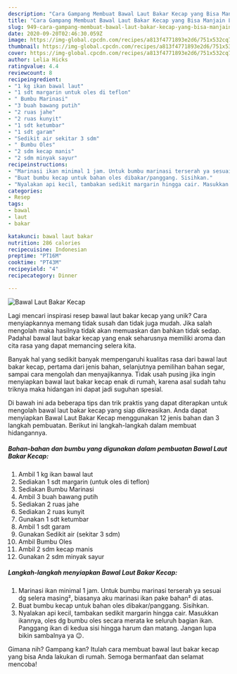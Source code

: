 ```yaml
---
description: "Cara Gampang Membuat Bawal Laut Bakar Kecap yang Bisa Manjain Lidah"
title: "Cara Gampang Membuat Bawal Laut Bakar Kecap yang Bisa Manjain Lidah"
slug: 949-cara-gampang-membuat-bawal-laut-bakar-kecap-yang-bisa-manjain-lidah
date: 2020-09-20T02:46:30.059Z
image: https://img-global.cpcdn.com/recipes/a813f4771893e2d6/751x532cq70/bawal-laut-bakar-kecap-foto-resep-utama.jpg
thumbnail: https://img-global.cpcdn.com/recipes/a813f4771893e2d6/751x532cq70/bawal-laut-bakar-kecap-foto-resep-utama.jpg
cover: https://img-global.cpcdn.com/recipes/a813f4771893e2d6/751x532cq70/bawal-laut-bakar-kecap-foto-resep-utama.jpg
author: Lelia Hicks
ratingvalue: 4.4
reviewcount: 8
recipeingredient:
- "1 kg ikan bawal laut"
- "1 sdt margarin untuk oles di teflon"
- " Bumbu Marinasi"
- "3 buah bawang putih"
- "2 ruas jahe"
- "2 ruas kunyit"
- "1 sdt ketumbar"
- "1 sdt garam"
- "Sedikit air sekitar 3 sdm"
- " Bumbu Oles"
- "2 sdm kecap manis"
- "2 sdm minyak sayur"
recipeinstructions:
- "Marinasi ikan minimal 1 jam. Untuk bumbu marinasi terserah ya sesuai dg selera masing², biasanya aku marinasi ikan pake bahan² di atas."
- "Buat bumbu kecap untuk bahan oles dibakar/panggang. Sisihkan."
- "Nyalakan api kecil, tambakan sedikit margarin hingga cair. Masukkan ikannya, oles dg bumbu oles secara merata ke seluruh bagian ikan. Panggang ikan di kedua sisi hingga harum dan matang. Jangan lupa bikin sambalnya ya 😉."
categories:
- Resep
tags:
- bawal
- laut
- bakar

katakunci: bawal laut bakar 
nutrition: 286 calories
recipecuisine: Indonesian
preptime: "PT16M"
cooktime: "PT43M"
recipeyield: "4"
recipecategory: Dinner

---
```



![Bawal Laut Bakar Kecap](https://img-global.cpcdn.com/recipes/a813f4771893e2d6/751x532cq70/bawal-laut-bakar-kecap-foto-resep-utama.jpg)

Lagi mencari inspirasi resep bawal laut bakar kecap yang unik? Cara menyiapkannya memang tidak susah dan tidak juga mudah. Jika salah mengolah maka hasilnya tidak akan memuaskan dan bahkan tidak sedap. Padahal bawal laut bakar kecap yang enak seharusnya memiliki aroma dan cita rasa yang dapat memancing selera kita.

Banyak hal yang sedikit banyak mempengaruhi kualitas rasa dari bawal laut bakar kecap, pertama dari jenis bahan, selanjutnya pemilihan bahan segar, sampai cara mengolah dan menyajikannya. Tidak usah pusing jika ingin menyiapkan bawal laut bakar kecap enak di rumah, karena asal sudah tahu triknya maka hidangan ini dapat jadi suguhan spesial.




Di bawah ini ada beberapa tips dan trik praktis yang dapat diterapkan untuk mengolah bawal laut bakar kecap yang siap dikreasikan. Anda dapat menyiapkan Bawal Laut Bakar Kecap menggunakan 12 jenis bahan dan 3 langkah pembuatan. Berikut ini langkah-langkah dalam membuat hidangannya.

<!--inarticleads1-->

##### Bahan-bahan dan bumbu yang digunakan dalam pembuatan Bawal Laut Bakar Kecap:

1. Ambil 1 kg ikan bawal laut
1. Sediakan 1 sdt margarin (untuk oles di teflon)
1. Sediakan  Bumbu Marinasi
1. Ambil 3 buah bawang putih
1. Sediakan 2 ruas jahe
1. Sediakan 2 ruas kunyit
1. Gunakan 1 sdt ketumbar
1. Ambil 1 sdt garam
1. Gunakan Sedikit air (sekitar 3 sdm)
1. Ambil  Bumbu Oles
1. Ambil 2 sdm kecap manis
1. Gunakan 2 sdm minyak sayur




<!--inarticleads2-->

##### Langkah-langkah menyiapkan Bawal Laut Bakar Kecap:

1. Marinasi ikan minimal 1 jam. Untuk bumbu marinasi terserah ya sesuai dg selera masing², biasanya aku marinasi ikan pake bahan² di atas.
1. Buat bumbu kecap untuk bahan oles dibakar/panggang. Sisihkan.
1. Nyalakan api kecil, tambakan sedikit margarin hingga cair. Masukkan ikannya, oles dg bumbu oles secara merata ke seluruh bagian ikan. Panggang ikan di kedua sisi hingga harum dan matang. Jangan lupa bikin sambalnya ya 😉.




Gimana nih? Gampang kan? Itulah cara membuat bawal laut bakar kecap yang bisa Anda lakukan di rumah. Semoga bermanfaat dan selamat mencoba!
